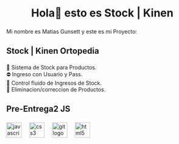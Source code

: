 <h1 align="center">Hola👋  esto es Stock | Kinen</h1>

###

<p align="left">Mi nombre es Matias Gunsett y este es mi Proyecto:</p>

###

<h2 align="left">Stock | Kinen Ortopedia</h2>

###

<p align="left">🚩 Sistema de Stock para Productos.<br>⛔ Ingreso con Usuario y Pass.<br>🛬 Control fluido de Ingresos de Stock.<br>🛫 Eliminacion/correccion de Productos.</p>

###

<h2 align="left">Pre-Entrega2 JS</h2>

###

<div align="left">
  <img src="https://cdn.jsdelivr.net/gh/devicons/devicon/icons/javascript/javascript-original.svg" height="40" alt="javascript logo"  />
  <img width="12" />
  <img src="https://cdn.jsdelivr.net/gh/devicons/devicon/icons/css3/css3-original.svg" height="40" alt="css3 logo"  />
  <img width="12" />
  <img src="https://cdn.jsdelivr.net/gh/devicons/devicon/icons/git/git-original.svg" height="40" alt="git logo"  />
  <img width="12" />
  <img src="https://cdn.jsdelivr.net/gh/devicons/devicon/icons/html5/html5-original.svg" height="40" alt="html5 logo"  />
</div>

###
